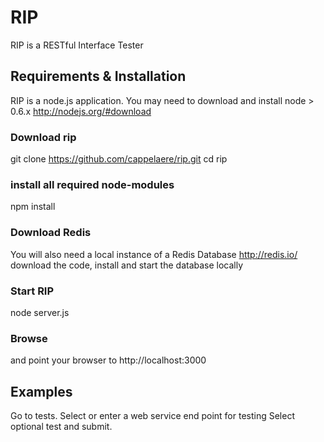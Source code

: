 # RIP

RIP is a RESTful Interface Tester

## Requirements & Installation

RIP is a node.js application.
You may need to download and install node > 0.6.x
http://nodejs.org/#download

### Download rip
git clone https://github.com/cappelaere/rip.git
cd rip

### install all required node-modules
npm install

### Download Redis
You will also need a local instance of a Redis Database
http://redis.io/
download the code, install and start the database locally

### Start RIP
node server.js

### Browse
and point your browser to http://localhost:3000 

## Examples

Go to tests.  Select or enter a web service end point for testing
Select optional test and submit.


